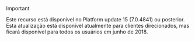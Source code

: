 > [!IMPORTANT]
> Este recurso está disponível no Platform update 15 (7.0.4841) ou posterior. Esta atualização está disponível atualmente para clientes direcionados, mas ficará disponível para todos os usuários em junho de 2018.
